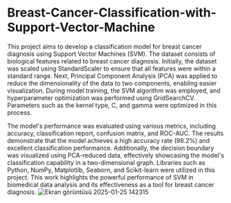 # Breast-Cancer-Classification-with-Support-Vector-Machine
This project aims to develop a classification model for breast cancer diagnosis using Support Vector Machines (SVM). The dataset consists of biological features related to breast cancer diagnosis. Initially, the dataset was scaled using StandardScaler to ensure that all features were within a standard range. Next, Principal Component Analysis (PCA) was applied to reduce the dimensionality of the data to two components, enabling easier visualization. During model training, the SVM algorithm was employed, and hyperparameter optimization was performed using GridSearchCV. Parameters such as the kernel type, C, and gamma were optimized in this process.

The model's performance was evaluated using various metrics, including accuracy, classification report, confusion matrix, and ROC-AUC. The results demonstrate that the model achieves a high accuracy rate (98.2%) and excellent classification performance. Additionally, the decision boundary was visualized using PCA-reduced data, effectively showcasing the model's classification capability in a two-dimensional graph. Libraries such as Python, NumPy, Matplotlib, Seaborn, and Scikit-learn were utilized in this project. This work highlights the powerful performance of SVM in biomedical data analysis and its effectiveness as a tool for breast cancer diagnosis.
![Ekran görüntüsü 2025-01-25 142315](https://github.com/user-attachments/assets/f7d332f7-33e4-4237-a889-f746896b68ef)
